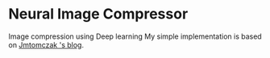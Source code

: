 # Neural Image Compressor
Image compression using Deep learning
My simple implementation is based on [Jmtomczak 's blog](https://jmtomczak.github.io/blog/8/8_neural_compression.html).
